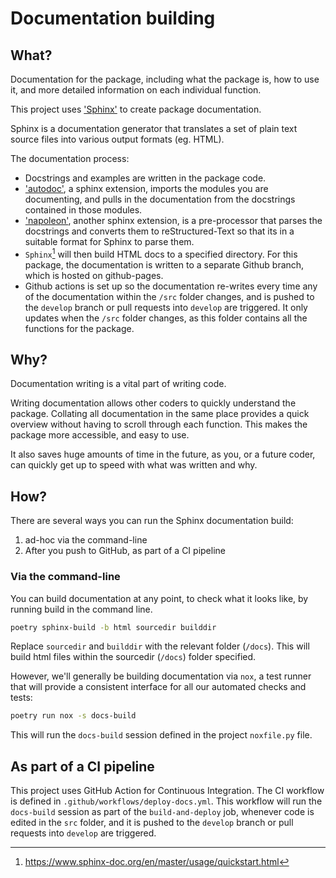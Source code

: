# Documentation building

## What?

Documentation for the package, including what the package is, how to use it, and more detailed information on each individual function. 

This project uses ['Sphinx'](https://www.sphinx-doc.org/en/master/) to create package documentation. 

Sphinx is a documentation generator that translates a set of plain text source files into various output formats (eg. HTML). 

The documentation process:

* Docstrings and examples are written in the package code. 
* ['autodoc'](https://www.sphinx-doc.org/en/master/usage/extensions/autodoc.html), a sphinx extension, imports the modules you are documenting, and pulls in the documentation from the docstrings contained in those modules. 
* ['napoleon'](https://www.sphinx-doc.org/en/master/usage/extensions/napoleon.html), another sphinx extension, is a pre-processor that parses the docstrings and converts them to reStructured-Text so that its in a suitable format for Sphinx to parse them. 
* `Sphinx`[^1] will then build HTML docs to a specified directory. For this package, the documentation is written to a separate Github branch, which is hosted on github-pages. 
* Github actions is set up so the documentation re-writes every time any of the documentation within the `/src` folder changes, and is pushed to the `develop` branch or pull requests into `develop` are triggered. It only updates when the `/src` folder changes, as this folder contains all the functions for the package. 


## Why?

Documentation writing is a vital part of writing code. 

Writing documentation allows other coders to quickly understand the package. Collating all documentation in the same place provides a quick overview without having to scroll through each function. This makes the package more accessible, and easy to use. 

It also saves huge amounts of time in the future, as you, or a future coder, can quickly get up to speed with what was written and why. 


## How?

There are several ways you can run the Sphinx documentation build:

1. ad-hoc via the command-line
1. After you push to GitHub, as part of a CI pipeline

### Via the command-line

You can build documentation at any point, to check what it looks like, by running build in the command line. 

```sh
poetry sphinx-build -b html sourcedir builddir
```

Replace `sourcedir` and `builddir` with the relevant folder (`/docs`). This will build html files within the sourcedir (`/docs`) folder specified. 

However, we'll generally be building documentation via `nox`, a test runner that will provide a consistent interface for all our automated checks and tests:

```sh
poetry run nox -s docs-build
```

This will run the `docs-build` session defined in the project `noxfile.py` file. 


## As part of a CI pipeline

This project uses GitHub Action for Continuous Integration. The CI workflow is defined in `.github/workflows/deploy-docs.yml`. This workflow will run the `docs-build` session as part of the  `build-and-deploy`  job, whenever code is edited in the `src` folder, and it is pushed to the `develop` branch or pull requests into `develop` are triggered.

[^1]: https://www.sphinx-doc.org/en/master/usage/quickstart.html


